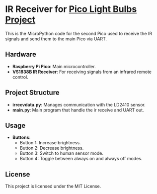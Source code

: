 # IR Receiver for [Pico Light Bulbs Project](https://github.com/Alchemist-Aloha/rp2040_ws2812_led_controller)

This is the MicroPython code for the second Pico used to receive the IR signals and send them to the main Pico via UART. 

## Hardware

- **Raspberry Pi Pico**: Main microcontroller.
- **VS1838B IR Receiver**: For receiving signals from an infrared remote control.

## Project Structure

- **irrecvdata.py**: Manages communication with the LD2410 sensor.
- **main.py**: Main program that handle the ir receive and UART out.

## Usage

- **Buttons**:
  - Button 1: Increase brightness.
  - Button 2: Decrease brightness.
  - Button 3: Switch to human sensor mode.
  - Button 4: Toggle between always on and always off modes.

## License

This project is licensed under the MIT License.